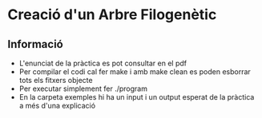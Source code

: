# Creació d'un Arbre Filogenètic

## Informació
  * L'enunciat de la pràctica es pot consultar en el pdf
  * Per compilar el codi cal fer make i amb make clean es poden esborrar tots els fitxers objecte
  * Per executar simplement fer ./program
  * En la carpeta exemples hi ha un input i un output esperat de la pràctica a més d'una explicació
